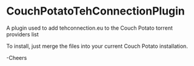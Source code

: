CouchPotatoTehConnectionPlugin
==============================

A plugin used to add tehconnection.eu to the Couch Potato torrent providers list


To install, just merge the files into your current Couch Potato installation.

-Cheers
